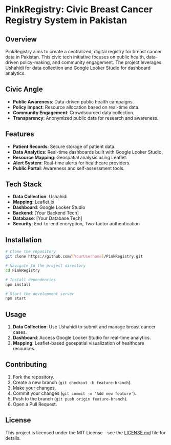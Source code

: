 # PinkRegistry: Civic Breast Cancer Registry System in Pakistan

## Overview

PinkRegistry aims to create a centralized, digital registry for breast cancer data in Pakistan. This civic tech initiative focuses on public health, data-driven policy-making, and community engagement. The project leverages Ushahidi for data collection and Google Looker Studio for dashboard analytics.

## Civic Angle

- **Public Awareness**: Data-driven public health campaigns.
- **Policy Impact**: Resource allocation based on real-time data.
- **Community Engagement**: Crowdsourced data collection.
- **Transparency**: Anonymized public data for research and awareness.

## Features

- **Patient Records**: Secure storage of patient data.
- **Data Analytics**: Real-time dashboards built with Google Looker Studio.
- **Resource Mapping**: Geospatial analysis using Leaflet.
- **Alert System**: Real-time alerts for healthcare providers.
- **Public Portal**: Awareness and self-assessment tools.

## Tech Stack

- **Data Collection**: Ushahidi
- **Mapping**: Leaflet.js
- **Dashboard**: Google Looker Studio
- **Backend**: [Your Backend Tech]
- **Database**: [Your Database Tech]
- **Security**: End-to-end encryption, Two-factor authentication

## Installation

```bash
# Clone the repository
git clone https://github.com/[YourUsername]/PinkRegistry.git

# Navigate to the project directory
cd PinkRegistry

# Install dependencies
npm install

# Start the development server
npm start
```

## Usage

1. **Data Collection**: Use Ushahidi to submit and manage breast cancer cases.
2. **Dashboard**: Access Google Looker Studio for real-time analytics.
3. **Mapping**: Leaflet-based geospatial visualization of healthcare resources.

## Contributing

1. Fork the repository.
2. Create a new branch (`git checkout -b feature-branch`).
3. Make your changes.
4. Commit your changes (`git commit -m 'Add new feature'`).
5. Push to the branch (`git push origin feature-branch`).
6. Open a Pull Request.

## License

This project is licensed under the MIT License - see the [LICENSE.md](LICENSE.md) file for details.
